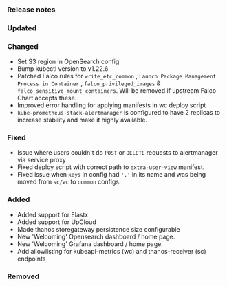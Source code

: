### Release notes

### Updated

### Changed

- Set S3 region in OpenSearch config
- Bump kubectl version to v1.22.6
- Patched Falco rules for  `write_etc_common` , `Launch Package Management Process in Container` , `falco_privileged_images` & `falco_sensitive_mount_containers`. Will be removed if upstream Falco Chart accepts these.
- Improved error handling for applying manifests in wc deploy script
- `kube-prometheus-stack-alertmanager` is configured to have 2 replicas to increase stability and make it highly available.

### Fixed

- Issue where users couldn't do `POST` or `DELETE` requests to alertmanager via service proxy
- Fixed deploy script with correct path to `extra-user-view` manifest.
- Fixed issue when `keys` in config had `'.'` in its name and was being moved from `sc/wc` to `common` configs.

### Added

- Added support for Elastx
- Added support for UpCloud
- Made thanos storegateway persistence size configurable
- New 'Welcoming' Opensearch dashboard / home page.
- New 'Welcoming' Grafana dashboard / home page.
- Add allowlisting for kubeapi-metrics (wc) and thanos-receiver (sc) endpoints

### Removed
